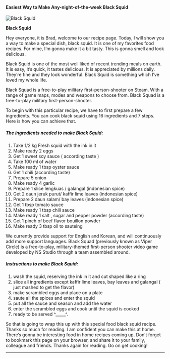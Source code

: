             

#### Easiest Way to Make Any-night-of-the-week Black Squid

![Black Squid](https://img-global.cpcdn.com/recipes/46572644/751x532cq70/black-squid-recipe-main-photo.jpg)

**Black Squid**

Hey everyone, it is Brad, welcome to our recipe page. Today, I will show you a way to make a special dish, black squid. It is one of my favorites food recipes. For mine, I’m gonna make it a bit tasty. This is gonna smell and look delicious.

Black Squid is one of the most well liked of recent trending meals on earth. It is easy, it’s quick, it tastes delicious. It is appreciated by millions daily. They’re fine and they look wonderful. Black Squid is something which I’ve loved my whole life.

Black Squad is a free-to-play military first-person-shooter on Steam. With a range of game maps, modes and weapons to choose from. Black Squad is a free-to-play military first-person-shooter.

To begin with this particular recipe, we have to first prepare a few ingredients. You can cook black squid using 16 ingredients and 7 steps. Here is how you can achieve that.

##### The ingredients needed to make Black Squid:

1.  Take 1/2 kg Fresh squid with the ink in it
2.  Make ready 2 eggs
3.  Get 1 sweet soy sauce ( according taste )
4.  Take 100 ml of water
5.  Make ready 1 tbsp oyster sauce
6.  Get 1 chili (according taste)
7.  Prepare 5 onion
8.  Make ready 4 garlic
9.  Prepare 1 slice lengkuas / galangal (indonesian spice)
10.  Get 2 daun jeruk purut/ kaffir lime leaves (indonesian spice)
11.  Prepare 2 daun salam/ bay leaves (indonesian spice)
12.  Get 1 tbsp tomato sauce
13.  Make ready 1 tbsp chili sauce
14.  Make ready 1 salt , sugar and pepper powder (according taste)
15.  Get 1 pinch of beef flavor bouillon powder
16.  Make ready 3 tbsp oil to sauteing

We currently provide support for English and Korean, and will continuously add more support languages. Black Squad (previously known as Viper Circle) is a free-to-play, military-themed first-person shooter video game developed by NS Studio through a team assembled around.

##### Instructions to make Black Squid:

1.  wash the squid, reserving the ink in it and cut shaped like a ring
2.  slice all ingredients except kaffir lime leaves, bay leaves and galangal ( just mashed to get the flavor)
3.  make scrambled eggs and place on a plate
4.  saute all the spices and enter the squid
5.  put all the sauce and season and add the water
6.  enter the scrambled eggs and cook until the squid is cooked
7.  ready to be served ^\_\_\_\_\_^.

So that is going to wrap this up with this special food black squid recipe. Thanks so much for reading. I am confident you can make this at home. There’s gonna be interesting food in home recipes coming up. Don’t forget to bookmark this page on your browser, and share it to your family, colleague and friends. Thanks again for reading. Go on get cooking!

* * *